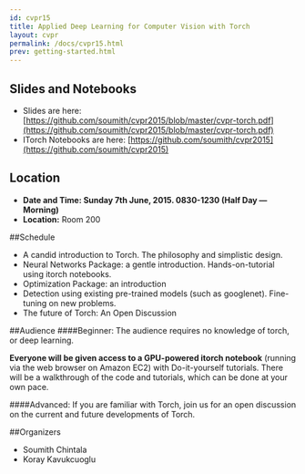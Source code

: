 ```yaml
---
id: cvpr15
title: Applied Deep Learning for Computer Vision with Torch
layout: cvpr
permalink: /docs/cvpr15.html
prev: getting-started.html
---
```


## Slides and Notebooks 
- Slides are here: [https://github.com/soumith/cvpr2015/blob/master/cvpr-torch.pdf](https://github.com/soumith/cvpr2015/blob/master/cvpr-torch.pdf)
- ITorch Notebooks are here: [https://github.com/soumith/cvpr2015](https://github.com/soumith/cvpr2015)

## Location 
- **Date and Time: Sunday 7th June, 2015. 0830-1230 (Half Day — Morning)**
- **Location:** Room 200

##Schedule

- A candid introduction to Torch. The philosophy and simplistic design.
- Neural Networks Package: a gentle introduction. Hands-on-tutorial using itorch notebooks.
- Optimization Package: an introduction
- Detection using existing pre-trained models (such as googlenet). Fine-tuning on new problems.
- The future of Torch: An Open Discussion

##Audience
####Beginner:
The audience requires no knowledge of torch, or deep learning.

**Everyone will be given access to a GPU-powered itorch notebook** (running via the web browser on Amazon EC2) with Do-it-yourself tutorials.
There will be a walkthrough of the code and tutorials, which can be done at your own pace.

####Advanced:
If you are familiar with Torch, join us for an open discussion on the current and future developments of Torch.

##Organizers
- Soumith Chintala
- Koray Kavukcuoglu 

